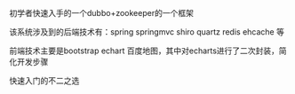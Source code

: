 初学者快速入手的一个dubbo+zookeeper的一个框架

该系统涉及到的后端技术有：spring springmvc shiro quartz redis ehcache 等

前端技术主要是bootstrap echart    百度地图，其中对echarts进行了二次封装，简化开发步骤

快速入门的不二之选

